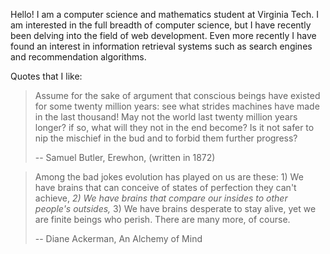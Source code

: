 Hello! I am a computer science and mathematics student at Virginia Tech. I am interested in the full breadth of computer science, but I have recently been delving into the field of web development. Even more recently I have found an interest in information retrieval systems such as search engines and recommendation algorithms.

Quotes that I like:

> Assume for the sake of argument that conscious beings have existed for some twenty million years: see what strides machines have made in the last thousand! May not the world last twenty million years longer? if so, what will they not in the end become? Is it not safer to nip the mischief in the bud and to forbid them further progress?
> 
> -- Samuel Butler, Erewhon, (written in 1872)

> Among the bad jokes evolution has played on us are these: 1) We have brains that can conceive of states of perfection they can't achieve, _2) We have brains that compare our insides to other people's outsides,_ 3) We have brains desperate to stay alive, yet we are finite beings who perish. There are many more, of course.
>
> -- Diane Ackerman, An Alchemy of Mind
